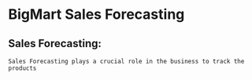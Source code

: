 # BigMart Sales Forecasting 
 
 ## Sales Forecasting:
   
    Sales Forecasting plays a crucial role in the business to track the products
